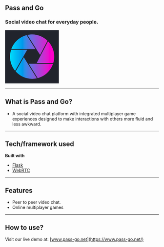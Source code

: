 ## Pass and Go
### Social video chat for everyday people.
![pass_go logo](./pass_go/Pass_Go/static/images/pass-and-go-logo.png)
* * * 

## What is Pass and Go?
* A social video chat platform with integrated multiplayer game experiences designed to make interactions with others more fluid and less awkward.

* * *

## Tech/framework used
<b>Built with</b>
- [Flask](https://flask.palletsprojects.com/en/1.1.x/)
- [WebRTC](https://webrtc.org/)
* * *

## Features
* Peer to peer video chat.
* Online multiplayer games
* * *

## How to use?
Visit our live demo at: [www.pass-go.net](https://www.pass-go.net/)